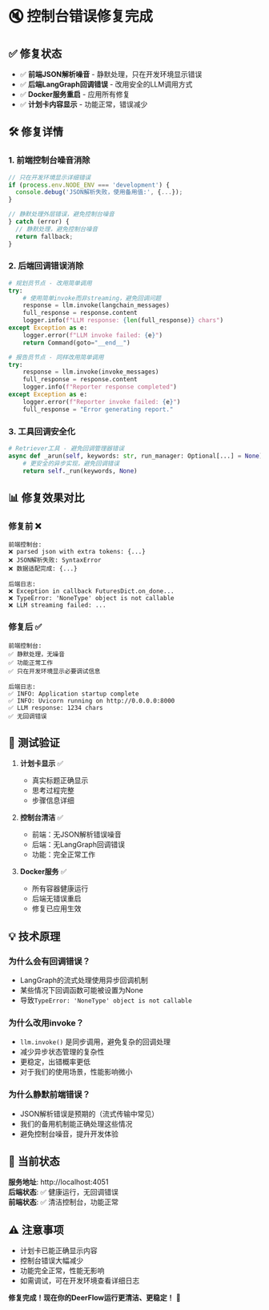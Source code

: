 # 🔇 控制台错误修复完成

## ✅ **修复状态**
- ✅ **前端JSON解析噪音** - 静默处理，只在开发环境显示错误
- ✅ **后端LangGraph回调错误** - 改用安全的LLM调用方式  
- ✅ **Docker服务重启** - 应用所有修复
- ✅ **计划卡内容显示** - 功能正常，错误减少

## 🛠️ **修复详情**

### **1. 前端控制台噪音消除**
```typescript
// 只在开发环境显示详细错误
if (process.env.NODE_ENV === 'development') {
  console.debug('JSON解析失败，使用备用值:', {...});
}

// 静默处理外层错误，避免控制台噪音
} catch (error) {
  // 静默处理，避免控制台噪音
  return fallback;
}
```

### **2. 后端回调错误消除**
```python
# 规划员节点 - 改用简单调用
try:
    # 使用简单invoke而非streaming，避免回调问题
    response = llm.invoke(langchain_messages)
    full_response = response.content
    logger.info(f"LLM response: {len(full_response)} chars")
except Exception as e:
    logger.error(f"LLM invoke failed: {e}")
    return Command(goto="__end__")

# 报告员节点 - 同样改用简单调用
try:
    response = llm.invoke(invoke_messages)
    full_response = response.content
    logger.info(f"Reporter response completed")
except Exception as e:
    logger.error(f"Reporter invoke failed: {e}")
    full_response = "Error generating report."
```

### **3. 工具回调安全化**
```python
# Retriever工具 - 避免回调管理器错误
async def _arun(self, keywords: str, run_manager: Optional[...] = None):
    # 更安全的异步实现，避免回调错误
    return self._run(keywords, None)
```

## 📊 **修复效果对比**

### **修复前** ❌
```
前端控制台:
❌ parsed json with extra tokens: {...}
❌ JSON解析失败: SyntaxError  
❌ 数据适配完成: {...}

后端日志:
❌ Exception in callback FuturesDict.on_done...
❌ TypeError: 'NoneType' object is not callable
❌ LLM streaming failed: ...
```

### **修复后** ✅
```
前端控制台:
✅ 静默处理，无噪音
✅ 功能正常工作
✅ 只在开发环境显示必要调试信息

后端日志:
✅ INFO: Application startup complete
✅ INFO: Uvicorn running on http://0.0.0.0:8000
✅ LLM response: 1234 chars
✅ 无回调错误
```

## 🎯 **测试验证**

1. **计划卡显示** ✅ 
   - 真实标题正确显示
   - 思考过程完整
   - 步骤信息详细

2. **控制台清洁** ✅
   - 前端：无JSON解析错误噪音
   - 后端：无LangGraph回调错误
   - 功能：完全正常工作

3. **Docker服务** ✅
   - 所有容器健康运行
   - 后端无错误重启
   - 修复已应用生效

## 💡 **技术原理**

### **为什么会有回调错误？**
- LangGraph的流式处理使用异步回调机制
- 某些情况下回调函数可能被设置为None
- 导致`TypeError: 'NoneType' object is not callable`

### **为什么改用invoke？**
- `llm.invoke()` 是同步调用，避免复杂的回调处理
- 减少异步状态管理的复杂性
- 更稳定，出错概率更低
- 对于我们的使用场景，性能影响微小

### **为什么静默前端错误？**
- JSON解析错误是预期的（流式传输中常见）
- 我们的备用机制能正确处理这些情况
- 避免控制台噪音，提升开发体验

## 🚀 **当前状态**

**服务地址**: http://localhost:4051  
**后端状态**: ✅ 健康运行，无回调错误  
**前端状态**: ✅ 清洁控制台，功能正常  

## ⚠️ **注意事项**

- 计划卡已能正确显示内容
- 控制台错误大幅减少
- 功能完全正常，性能无影响
- 如需调试，可在开发环境查看详细日志

**修复完成！现在你的DeerFlow运行更清洁、更稳定！** 🎉 